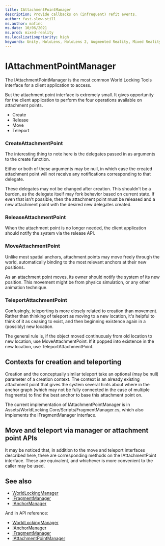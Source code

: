 ```yaml
---
title: IAttachmentPointManager
description: Provide callbacks on (infrequent) refit events.
author: fast-slow-still
ms.author: mafinc
ms.date: 10/06/2021
ms.prod: mixed-reality
ms.localizationpriority: high
keywords: Unity, HoloLens, HoloLens 2, Augmented Reality, Mixed Reality, ARCore, ARKit, development, MRTK
---
```


# IAttachmentPointManager

The IAttachmentPointManager is the most common World Locking Tools interface for a client application to access.

But the attachment point interface is extremely small. It gives opportunity for the client application to perform the four operations available on attachment points.

* Create
* Release
* Move 
* Teleport

### CreateAttachmentPoint

The interesting thing to note here is the delegates passed in as arguments to the create function.

Either or both of these arguments may be null, in which case the created attachment point will not receive any notifications corresponding to that delegate.

These delegates may not be changed after creation. This shouldn't be a burden, as the delegate itself may fork behavior based on current state. If even that isn't possible, then the attachment point must be released and a new attachment point with the desired new delegates created.

### ReleaseAttachmentPoint

When the attachment point is no longer needed, the client application should notify the system via the release API.

### MoveAttachmentPoint

Unlike most spatial anchors, attachment points may move freely through the world, automatically binding to the most relevant anchors at their new positions.

As an attachment point moves, its owner should notify the system of its new position. This movement might be from physics simulation, or any other animation technique.

### TeleportAttachmentPoint

Confusingly, teleporting is more closely related to creation than movement. Rather than thinking of teleport as moving to a new location, it's helpful to think of it as ceasing to exist, and then beginning existence again in a (possibly) new location.

The general rule is, if the object moved continuously from old location to new location, use MoveAttachmentPoint. If it popped into existence in the new location, use TeleportAttachmentPoint.

## Contexts for creation and teleporting

Creation and the conceptually similar teleport take an optional (may be null) parameter of a creation context. The context is an already existing attachment point that gives the system several hints about where in the anchor graph (which may not be fully connected in the case of multiple fragments) to find the best anchor to base this attachment point on.

The current implementation of IAttachmentPointManager is in Assets/WorldLocking.Core/Scripts/FragmentManager.cs, which also implements the IFragmentManager interface.

## Move and teleport via manager or attachment point APIs

It may be noticed that, in addition to the move and teleport interfaces described here, there are corresponding methods on the IAttachmentPoint interface. These are equivalent, and whichever is more convenient to the caller may be used.

## See also

* [WorldLockingManager](WorldLockingManager.md)
* [IFragmentManager](IFragmentManager.md)
* [IAnchorManager](IAnchorManager.md)

And in API reference:

* [WorldLockingManager](xref:Microsoft.MixedReality.WorldLocking.Core.WorldLockingManager)
* [IAnchorManager](xref:Microsoft.MixedReality.WorldLocking.Core.IAnchorManager)
* [IFragmentManager](xref:Microsoft.MixedReality.WorldLocking.Core.IFragmentManager)
* [IAttachmentPointManager](xref:Microsoft.MixedReality.WorldLocking.Core.IAttachmentPointManager)

